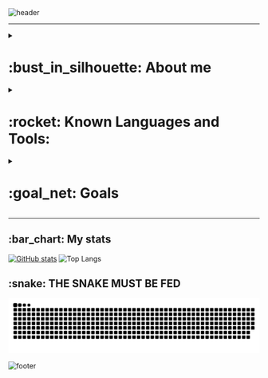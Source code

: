 <img src="https://capsule-render.vercel.app/api?type=waving&height=150&color=gradient&text=Welcome%20👋&section=header&reversal=false&textBg=false&fontColor=ffff&fontAlignY=30" alt="header"/>

******
<details closed>
<summary><h1> :bust_in_silhouette: About me </h1></summary>

<p>
My name is Joao Victor, i'm 17 years old and i'm from Brazil.

    - I like to play some games like Minecraft, Terraria, Factorio, Project Zomboid, Hollow Knight, Garry's Mod, and much more.
    - My favorite programming language is JS
    - My main OS is Linux
    > Specifically Arch Linux ❤️
</p>
</details>

<details closed>
<summary><h1> :rocket: Known Languages and Tools: </h1></summary>

<div>
        <img src="https://github.com/devicons/devicon/blob/master/icons/javascript/javascript-original.svg" title="Javascript" alt="Javascript" width="40" height="40"/>&nbsp;
        <img src="https://github.com/devicons/devicon/blob/master/icons/html5/html5-original.svg" title="HTML" alt="HTML" width="40" height="40"/>&nbsp;
        <img src="https://github.com/devicons/devicon/blob/master/icons/css3/css3-original.svg" title="CSS" alt="CSS" width="40" height="40"/>&nbsp;
</div>
</details>

<details closed>
  <summary><h1> :goal_net: Goals </h1></summary>

  <p>
  My goals as a coder
    
    - Learn the most i can possibly learn
    - Become an Senior Dev
    - Work at a big tech company
    > Or found my own
  </p>
</details>

******
<h2>:bar_chart: My stats</h2>

  [![GitHub stats](https://github-readme-stats.vercel.app/api?username=JoaoVictorCoder&show_icons=true&theme=dark&hide=prs)](https://github.com/JoaoVictorCoder/JoaoVictorCoder)
  ![Top Langs](https://github-readme-stats.vercel.app/api/top-langs/?username=JoaoVictorCoder&layout=compact&theme=dark)

<h2>:snake: THE SNAKE MUST BE FED</h2>

  ![Snake](https://raw.githubusercontent.com/JoaoVictorCoder/JoaoVictorCoder/output/github-contribution-grid-snake-dark.svg)

<img src="https://capsule-render.vercel.app/api?type=waving&height=100&color=gradient&section=footer" alt="footer"/>
